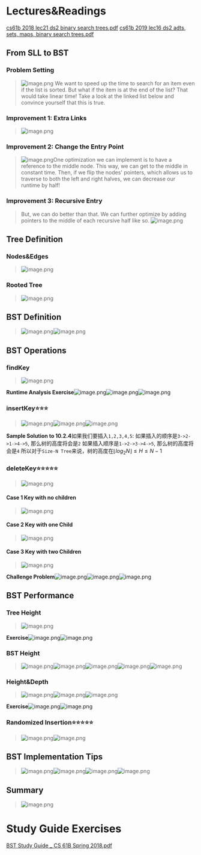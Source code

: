 # Lectures&Readings
[cs61b 2018 lec21 ds2 binary search trees.pdf](https://www.yuque.com/attachments/yuque/0/2023/pdf/12393765/1675817602116-9eea42ae-324f-4359-bfaa-a36afe2bb82c.pdf)
[cs61b 2019 lec16 ds2 adts, sets, maps, binary search trees.pdf](https://www.yuque.com/attachments/yuque/0/2023/pdf/12393765/1675950045660-5239783d-4b7b-42f9-b391-09d04ee4a045.pdf)
## From SLL to BST
### Problem Setting
> ![image.png](Binary_Search_Trees.assets/20230302_0954227684.png)
> We want to speed up the time to search for an item even if the list is sorted. But what if the item is at the end of the list? That would take linear time! Take a look at the linked list below and convince yourself that this is true.


### Improvement 1: Extra Links
> ![image.png](Binary_Search_Trees.assets/20230302_0954224457.png)


### Improvement 2: Change the Entry Point
> ![image.png](Binary_Search_Trees.assets/20230302_0954237944.png)One optimization we can implement is to have a reference to the middle node. This way, we can get to the middle in constant time. Then, if we flip the nodes' pointers, which allows us to traverse to both the left and right halves, we can decrease our runtime by half!



### Improvement 3: Recursive Entry
> But, we can do better than that. We can further optimize by adding pointers to the middle of each recursive half like so.
> ![image.png](Binary_Search_Trees.assets/20230302_0954238794.png)



## Tree Definition
### Nodes&Edges
> ![image.png](Binary_Search_Trees.assets/20230302_0954235194.png)


### Rooted Tree
> ![image.png](Binary_Search_Trees.assets/20230302_0954233417.png)


## BST Definition
> ![image.png](Binary_Search_Trees.assets/20230302_0954231881.png)![image.png](Binary_Search_Trees.assets/20230302_0954231940.png)





## BST Operations
### findKey
> ![image.png](Binary_Search_Trees.assets/20230302_0954236761.png)

**Runtime Analysis Exercise**![image.png](Binary_Search_Trees.assets/20230302_0954238501.png)![image.png](Binary_Search_Trees.assets/20230302_0954232483.png)![image.png](Binary_Search_Trees.assets/20230302_0954247086.png)

### insertKey⭐⭐⭐
> ![image.png](Binary_Search_Trees.assets/20230302_0954244087.png)![image.png](Binary_Search_Trees.assets/20230302_0954242298.png)![image.png](Binary_Search_Trees.assets/20230302_0954241278.png)

**Sample Solution to 10.2.4**如果我们要插入`1,2,3,4,5`:
如果插入的顺序是`3->2->1->4->5`, 那么树的高度将会是`2`
如果插入顺序是`1->2->3->4->5`, 那么树的高度将会是`4`
所以对于`Size-N Tree`来说，树的高度在$\lfloor log_2N\rfloor\leq H\leq N-1$

### deleteKey⭐⭐⭐⭐⭐
> ![image.png](Binary_Search_Trees.assets/20230302_0954241987.png)



#### Case 1 Key with no children
> ![image.png](Binary_Search_Trees.assets/20230302_0954246921.png)




#### Case 2 Key with one Child
> ![image.png](Binary_Search_Trees.assets/20230302_0954245321.png)



#### Case 3 Key with two Children
> ![image.png](Binary_Search_Trees.assets/20230302_0954247067.png)

**Challenge Problem**![image.png](Binary_Search_Trees.assets/20230302_0954248453.png)![image.png](Binary_Search_Trees.assets/20230302_0954252979.png)![image.png](Binary_Search_Trees.assets/20230302_0954257651.png)


## BST Performance
### Tree Height
> ![image.png](Binary_Search_Trees.assets/20230302_0954252927.png)

**Exercise**![image.png](Binary_Search_Trees.assets/20230302_0954259889.png)![image.png](Binary_Search_Trees.assets/20230302_0954251235.png)


### BST Height
> ![image.png](Binary_Search_Trees.assets/20230302_0954259008.png)![image.png](Binary_Search_Trees.assets/20230302_0954253008.png)![image.png](Binary_Search_Trees.assets/20230302_0954251903.png)![image.png](Binary_Search_Trees.assets/20230302_0954259040.png)![image.png](Binary_Search_Trees.assets/20230302_0954257586.png)



### Height&Depth
> ![image.png](Binary_Search_Trees.assets/20230302_0954263666.png)![image.png](Binary_Search_Trees.assets/20230302_0954264078.png)![image.png](Binary_Search_Trees.assets/20230302_0954261992.png)

**Exercise**![image.png](Binary_Search_Trees.assets/20230302_0954265119.png)![image.png](Binary_Search_Trees.assets/20230302_0954267400.png)


### Randomized Insertion⭐⭐⭐⭐⭐
> ![image.png](Binary_Search_Trees.assets/20230302_0954265475.png)![image.png](Binary_Search_Trees.assets/20230302_0954268659.png)



## BST Implementation Tips
> ![image.png](Binary_Search_Trees.assets/20230302_0954268011.png)![image.png](Binary_Search_Trees.assets/20230302_0954278191.png)![image.png](Binary_Search_Trees.assets/20230302_0954273377.png)![image.png](Binary_Search_Trees.assets/20230302_0954272184.png)



## Summary
> ![image.png](Binary_Search_Trees.assets/20230302_0954274940.png)


# Study Guide Exercises
[BST Study Guide _ CS 61B Spring 2018.pdf](https://www.yuque.com/attachments/yuque/0/2023/pdf/12393765/1675817602121-1990a96a-751b-4b52-a4e6-163a32b8e8f7.pdf)


